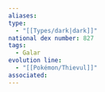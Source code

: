 ```yaml
---
aliases: 
type:
  - "[[Types/dark|dark]]"
national dex number: 827
tags:
  - Galar
evolution line:
  - "[[Pokémon/Thievul]]"
associated: 
---
```

